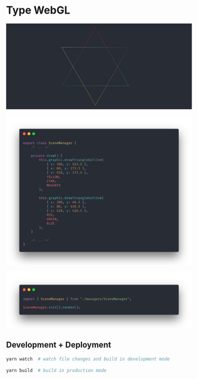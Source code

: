 # Type WebGL

<p align="center">
    <img src="./static/preview.png">
</p>

<p align="center">
    <img src="./static/scenemanager.png">
</p>

<p align="center">
    <img src="./static/index.png">
</p>

## Development + Deployment

```bash
yarn watch  # watch file changes and build in development mode
```

```bash
yarn build  # build in production mode
```
